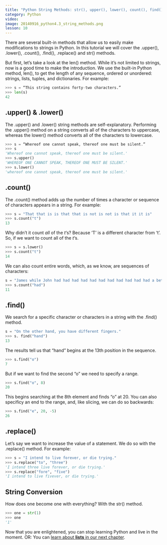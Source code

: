 ```yaml
---
title: "Python String Methods: str(), upper(), lower(), count(), find(), replace() & len()"
category: Python
video:
image: 20140916_python4.3_string_methods.png
lesson: 10
---
```


There are several built-in methods that allow us to easily make modifications to strings in Python. In this tutorial we will cover the .upper(), .lower(), .count(), .find(), .replace() and str() methods.

But first, let’s take a look at the len() method. While it’s not limited to strings, now is a good time to make the introduction. We use the built-in Python method, len(), to get the length of any sequence, ordered or unordered: strings, lists, tuples, and dictionaries. For example:

```python
>>> s = “This string contains forty-two characters.”
>>> len(s)
42
```

## .upper() & .lower()

The .upper() and .lower() string methods are self-explanatory. Performing the .upper() method on a string converts all of the characters to uppercase, whereas the lower() method converts all of the characters to lowercase.

```python
>>> s = “Whereof one cannot speak, thereof one must be silent.”
>>> s
'Whereof one cannot speak, thereof one must be silent.'
>>> s.upper()
'WHEREOF ONE CANNOT SPEAK, THEREOF ONE MUST BE SILENT.'
>>> s.lower()
'whereof one cannot speak, thereof one must be silent.'
```

## .count()

The .count() method adds up the number of times a character or sequence of characters appears in a string. For example:

```python
>>> s = "That that is is that that is not is not is that it it is"
>>> s.count("t")
13

```

Why didn’t it count _all_ of the _t_‘s? Because ‘T’ is a different character from ‘t’. So, if we want to count all of the _t_‘s.

```python
>>> s = s.lower()
>>> s.count("t")
14
```

We can also count entire words, which, as we know, are sequences of characters:

```python
s = "James while John had had had had had had had had had had had a better effect on the teacher"
>>> s.count("had")
11
```

## .find()

We search for a specific character or characters in a string with the .find() method.

```python
s = "On the other hand, you have different fingers."
>>> s. find("hand")
13
```

The results tell us that “hand” begins at the 13th position in the sequence.

```python
>>> s.find("o")
7

```

But if we want to find the second “o” we need to specify a range.

```python
>>> s.find("o", 8)
20

```

This begins searching at the 8th element and finds “o” at 20\. You can also specificy an end to the range, and, like slicing, we can do so backwards:

```python
>>> s.find("e", 20, -5)
26
```

## .replace()

Let’s say we want to increase the value of a statement. We do so with the .replace() method. For example:

```python
>>> s = "I intend to live forever, or die trying."
>>> s.replace("to", "three")
'I intend three live forever, or die trying.'
>>> s.replace("fore", "five")
'I intend to live fivever, or die trying.'
```

## String Conversion

How does one become one with everything? With the str() method.

```python
>>> one = str(1)
>>> one
'1'
```

Now that you are enlightened, you can stop learning Python and live in the moment. OR: You can [learn about **lists** in our next chapter](https://thehelloworldprogram.com/python/life-like-python-list/ "Life is Like A Python List").

